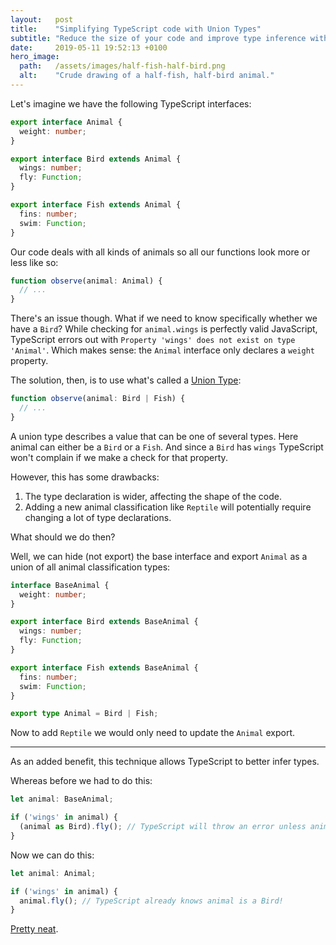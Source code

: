 ```yaml
---
layout:   post
title:    "Simplifying TypeScript code with Union Types"
subtitle: "Reduce the size of your code and improve type inference with this technique."
date:     2019-05-11 19:52:13 +0100
hero_image:
  path:   /assets/images/half-fish-half-bird.png
  alt:    "Crude drawing of a half-fish, half-bird animal."
---
```

Let's imagine we have the following TypeScript interfaces:

```ts
export interface Animal {
  weight: number;
}

export interface Bird extends Animal {
  wings: number;
  fly: Function;
}

export interface Fish extends Animal {
  fins: number;
  swim: Function;
}
```

Our code deals with all kinds of animals so all our functions look more or less like so:

```ts
function observe(animal: Animal) {
  // ...
}
```

There's an issue though. What if we need to know specifically whether we have a `Bird`? While checking for `animal.wings` is perfectly valid JavaScript, TypeScript errors out with `Property 'wings' does not exist on type 'Animal'`. Which makes sense: the `Animal` interface only declares a `weight` property.

The solution, then, is to use what's called a [Union Type]:

```ts
function observe(animal: Bird | Fish) {
  // ...
}
```

A union type describes a value that can be one of several types. Here animal can either be a `Bird` or a `Fish`. And since a `Bird` has `wings` TypeScript won't complain if we make a check for that property.

However, this has some drawbacks:

1. The type declaration is wider, affecting the shape of the code.
2. Adding a new animal classification like `Reptile` will potentially require changing a lot of type declarations.

What should we do then?

Well, we can hide (not export) the base interface and export `Animal` as a union of all animal classification types:

```ts
interface BaseAnimal {
  weight: number;
}

export interface Bird extends BaseAnimal {
  wings: number;
  fly: Function;
}

export interface Fish extends BaseAnimal {
  fins: number;
  swim: Function;
}

export type Animal = Bird | Fish;
```

Now to add `Reptile` we would only need to update the `Animal` export.

---

As an added benefit, this technique allows TypeScript to better infer types.

Whereas before we had to do this:

```ts
let animal: BaseAnimal;

if ('wings' in animal) {
  (animal as Bird).fly(); // TypeScript will throw an error unless animal is cast to Bird.
}
```

Now we can do this:

```ts
let animal: Animal;

if ('wings' in animal) {
  animal.fly(); // TypeScript already knows animal is a Bird!
}
```

[Pretty neat][Playground].

[Union Type]: https://www.typescriptlang.org/docs/handbook/advanced-types.html#union-types

[Playground]: https://www.typescriptlang.org/play#code/JYOwLgpgTgZghgYwgAgEJwM4QIImAWzgBtkBvAWACgBIAdwmAHMALMALmRAFd8AjaANxUAvlSqhIsRClTAoAE2QQAHpBDyMaTDjyESFSsiPJaoRhg7c+gqseQwiATw4AxLiARhgAexAixlBLQ8EjILsAYzEqqEOqa6Fi4BMRktsYwoBacPPxQQobGGKb4ru6ePiD5opRUYI4ADihJesgAvGhyigA+YRHM+VREEGDIcBzNxPlDI7wcCTrJRAOBMMgAFADkpiDmG8igowCUqQVGcAB0Do5rxwD0t8gAKg0QAMoIUMD1I8RQEHDyRzIADWIG8tE0cF0KQiow6CgAhP4ait1lszBg9gdeMcDHZeJcnDdkPcni93p9viZgEQSGBmFBwaMQEooIyoMh3EMMJDoSRYQhMCMwN54fJziIgA
